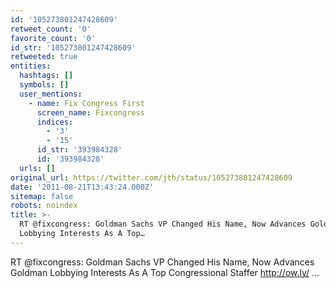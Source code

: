 ```yaml
---
id: '105273801247428609'
retweet_count: '0'
favorite_count: '0'
id_str: '105273801247428609'
retweeted: true
entities:
  hashtags: []
  symbols: []
  user_mentions:
    - name: Fix Congress First
      screen_name: Fixcongress
      indices:
        - '3'
        - '15'
      id_str: '393984328'
      id: '393984328'
  urls: []
original_url: https://twitter.com/jth/status/105273801247428609
date: '2011-08-21T13:43:24.000Z'
sitemap: false
robots: noindex
title: >-
  RT @fixcongress: Goldman Sachs VP Changed His Name, Now Advances Goldman
  Lobbying Interests As A Top…
---
```


RT @fixcongress: Goldman Sachs VP Changed His Name, Now Advances Goldman Lobbying Interests As A Top Congressional Staffer http://ow.ly/ ...